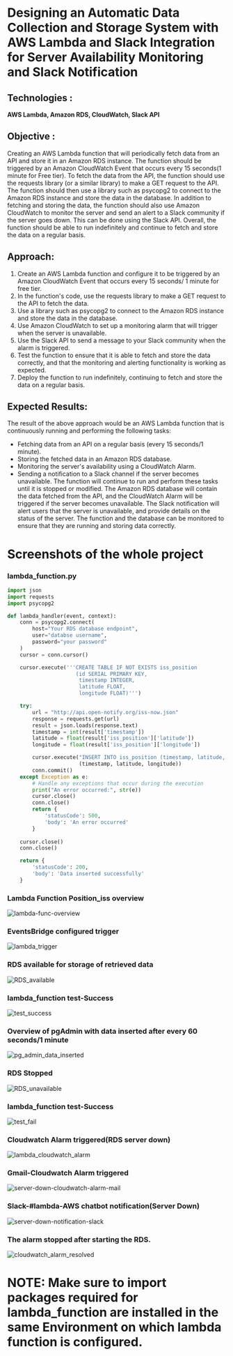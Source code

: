 # Designing an Automatic Data Collection and Storage System with AWS Lambda and Slack Integration for Server Availability Monitoring and Slack Notification

## Technologies :
**AWS Lambda, Amazon RDS, CloudWatch, Slack API**

## Objective :
Creating an AWS Lambda function that will periodically fetch data from an API and store it in an Amazon RDS instance. The function should be triggered by an Amazon CloudWatch Event that occurs every 15 seconds(1 minute for Free tier).
To fetch the data from the API, the function should use the requests library (or a similar library) to make a GET request to the API. The function should then use a library such as psycopg2 to connect to the Amazon RDS instance and store the data in the database.
In addition to fetching and storing the data, the function should also use Amazon CloudWatch to monitor the server and send an alert to a Slack community if the server goes down. This can be done using the Slack API.
Overall, the function should be able to run indefinitely and continue to fetch and store the data on a regular basis.

## Approach:
1. Create an AWS Lambda function and configure it to be triggered by an Amazon CloudWatch Event that occurs every 15 seconds/ 1 minute for free tier.
2. In the function's code, use the requests library to make a GET request to the API to fetch the data.
3. Use a library such as psycopg2 to connect to the Amazon RDS instance and store the data in the database.
4. Use Amazon CloudWatch to set up a monitoring alarm that will trigger when the server is unavailable.
5. Use the Slack API to send a message to your Slack community when the alarm is triggered.
6. Test the function to ensure that it is able to fetch and store the data correctly, and that the monitoring and alerting functionality is working as expected.
7. Deploy the function to run indefinitely, continuing to fetch and store the data on a regular basis.

## Expected Results:
The result of the above approach would be an AWS Lambda function that is continuously running and performing the following tasks: 
- Fetching data from an API on a regular basis (every 15 seconds/1 minute).
- Storing the fetched data in an Amazon RDS database.
- Monitoring the server's availability using a CloudWatch Alarm.
- Sending a notification to a Slack channel if the server becomes unavailable.
The function will continue to run and perform these tasks until it is stopped or modified. The Amazon RDS database will contain the data fetched from the API, and the CloudWatch Alarm will be triggered if the server becomes unavailable. The Slack notification will alert users that the server is unavailable, and provide details on the status of the server. The function and the database can be monitored to ensure that they are running and storing data correctly.
# Screenshots of the whole project
### lambda_function.py
```python
import json
import requests
import psycopg2

def lambda_handler(event, context):
    conn = psycopg2.connect(
        host="Your RDS database endpoint",
        user="databse username",
        password="your password"
    )
    cursor = conn.cursor()

    cursor.execute('''CREATE TABLE IF NOT EXISTS iss_position
                      (id SERIAL PRIMARY KEY,
                       timestamp INTEGER,
                       latitude FLOAT,
                       longitude FLOAT)''')

    try:
        url = "http://api.open-notify.org/iss-now.json"
        response = requests.get(url)
        result = json.loads(response.text)
        timestamp = int(result['timestamp'])
        latitude = float(result['iss_position']['latitude'])
        longitude = float(result['iss_position']['longitude'])

        cursor.execute("INSERT INTO iss_position (timestamp, latitude, longitude) VALUES (%s, %s, %s)",
                       (timestamp, latitude, longitude))
        conn.commit()
    except Exception as e:
        # Handle any exceptions that occur during the execution
        print("An error occurred:", str(e))
        cursor.close()
        conn.close()
        return {
            'statusCode': 500,
            'body': 'An error occurred'
        }
        
    cursor.close()
    conn.close()

    return {
        'statusCode': 200,
        'body': 'Data inserted successfully'
    }

```
### Lambda Function **Position_iss** overview
![lambda-func-overview](https://github.com/bnaikwad88/Automatic-Data-Collection-Storage-Lambda/assets/116859424/441e0439-b284-4406-b968-de0a8b86182a)
### EventsBridge configured trigger
![lambda_trigger](https://github.com/bnaikwad88/Automatic-Data-Collection-Storage-Lambda/assets/116859424/7b3c1e41-1933-4493-929b-379aa9e10e6d)
### RDS available for storage of retrieved data
![RDS_available](https://github.com/bnaikwad88/Automatic-Data-Collection-Storage-Lambda/assets/116859424/c7e78a27-e523-49be-a317-c4406cbcf037)
### lambda_function test-Success
![test_success](https://github.com/bnaikwad88/Automatic-Data-Collection-Storage-Lambda/assets/116859424/00df6932-550d-4844-be55-c2b06c3ef952)
### Overview of pgAdmin with data inserted after every 60 seconds/1 minute
![pg_admin_data_inserted](https://github.com/bnaikwad88/Automatic-Data-Collection-Storage-Lambda/assets/116859424/981d836f-8a9e-4789-b05d-9bd897251d89)
### RDS Stopped
![RDS_unavailable](https://github.com/bnaikwad88/Automatic-Data-Collection-Storage-Lambda/assets/116859424/e0e0dc84-8557-4397-a38e-d07b3b54b544)
### lambda_function test-Success
![test_fail](https://github.com/bnaikwad88/Automatic-Data-Collection-Storage-Lambda/assets/116859424/5d02bea4-093b-4ddc-a1e9-3f40617161d5)
### Cloudwatch Alarm triggered(RDS server down)
![lambda_cloudwatch_alarm](https://github.com/bnaikwad88/Automatic-Data-Collection-Storage-Lambda/assets/116859424/eef38cd8-b8aa-485f-95e9-1e2b58c425ac)
### Gmail-Cloudwatch Alarm triggered
![server-down-cloudwatch-alarm-mail](https://github.com/bnaikwad88/Automatic-Data-Collection-Storage-Lambda/assets/116859424/8c57cc7b-304f-4d7e-a4cc-55520e5c72f3)
### Slack-#lambda-AWS chatbot notification(Server Down)
![server-down-notification-slack](https://github.com/bnaikwad88/Automatic-Data-Collection-Storage-Lambda/assets/116859424/65ed4208-5fed-4625-9983-ae1727bdddb9)
### The alarm stopped after starting the RDS.
![cloudwatch_alarm_resolved](https://github.com/bnaikwad88/Automatic-Data-Collection-Storage-Lambda/assets/116859424/e043f262-6c26-4ced-a26e-63647ac622b0)

# NOTE: Make sure to import packages required for lambda_function are installed in the same Environment on which lambda function is configured.
